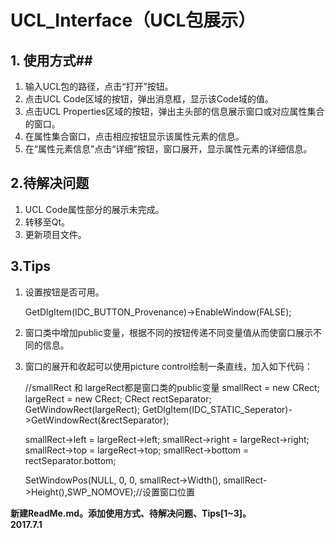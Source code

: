 # UCL_Interface（UCL包展示） #
  

## 1. 使用方式##
1. 输入UCL包的路径，点击“打开”按钮。
2. 点击UCL Code区域的按钮，弹出消息框，显示该Code域的值。
3. 点击UCL Properties区域的按钮，弹出主头部的信息展示窗口或对应属性集合的窗口。
4. 在属性集合窗口，点击相应按钮显示该属性元素的信息。
5. 在“属性元素信息”点击“详细”按钮，窗口展开，显示属性元素的详细信息。

## 2.待解决问题 ##
1. UCL Code属性部分的展示未完成。
2. 转移至Qt。
3. 更新项目文件。
  
## 3.Tips ##
1. 设置按钮是否可用。

    GetDlgItem(IDC_BUTTON_Provenance)->EnableWindow(FALSE);

2. 窗口类中增加public变量，根据不同的按钮传递不同变量值从而使窗口展示不同的信息。

3. 窗口的展开和收起可以使用picture control绘制一条直线，加入如下代码：
	
	//smallRect 和 largeRect都是窗口类的public变量
	smallRect = new CRect;
	largeRect = new CRect;
	CRect rectSeparator;
	GetWindowRect(largeRect);
	GetDlgItem(IDC_STATIC_Seperator)->GetWindowRect(&rectSeparator);
	
	smallRect->left = largeRect->left;
	smallRect->right = largeRect->right;
	smallRect->top = largeRect->top;
	smallRect->bottom = rectSeparator.bottom;

	SetWindowPos(NULL, 0, 0, smallRect->Width(), smallRect->Height(),SWP_NOMOVE);//设置窗口位置


**新建ReadMe.md。添加使用方式、待解决问题、Tips[1~3]。**  
**2017.7.1**
